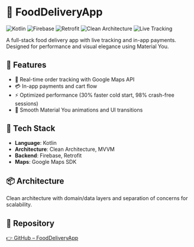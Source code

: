 # 🍕 FoodDeliveryApp

![Kotlin](https://img.shields.io/badge/Kotlin-7F52FF?style=for-the-badge&logo=kotlin&logoColor=white)
![Firebase](https://img.shields.io/badge/Firebase-FFCA28?style=for-the-badge&logo=firebase&logoColor=black)
![Retrofit](https://img.shields.io/badge/Retrofit-REST--API-orange?style=for-the-badge)
![Clean Architecture](https://img.shields.io/badge/Clean--Architecture-blue?style=for-the-badge)
![Live Tracking](https://img.shields.io/badge/Live--Tracking-Google_Maps-green?style=for-the-badge)


A full-stack food delivery app with live tracking and in-app payments. Designed for performance and visual elegance using Material You.

## 🚀 Features
- 📍 Real-time order tracking with Google Maps API
- 💳 In-app payments and cart flow
- ⚡ Optimized performance (30% faster cold start, 98% crash-free sessions)
- 🎨 Smooth Material You animations and UI transitions

## 🧰 Tech Stack
- **Language**: Kotlin
- **Architecture**: Clean Architecture, MVVM
- **Backend**: Firebase, Retrofit
- **Maps**: Google Maps SDK

## 📦 Architecture
Clean architecture with domain/data layers and separation of concerns for scalability.

## 🔗 Repository
[👉 GitHub – FoodDeliveryApp](https://github.com/nishantmodi92/FoodDeliveryApp)
